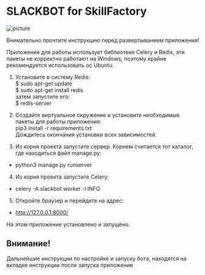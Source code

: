 # SLACKBOT for SkillFactory
![picture](https://miro.medium.com/max/4000/1*AB7mUaMbKwZjThYXVIuenQ.jpeg)

Внимательно прочтите инструкцию перед развертыванием приложения!


Приложение для работы использует библиотеки Celery и Redis, эти пакеты не корректно работают на Windows, поэтому крайне рекомендуется использовать ос Ubuntu. 

1. Установите в систему Redis:\
$ sudo apt-get update\
$ sudo apt-get install redis\
затем запустите его:\
$ redis-server

2. Создайте виртуальное окружение и установите необходимые пакеты для работы приложения:\
pip3 install -r requirements.txt\
Дождитесь окончания установки всех зависимостей.

3. Из корня проекта запустите сервер. Корнем считается тот каталог, где находиться файл manage.py:
* python3 manage.py runserver

4. Из корня проекта запустите Celery:
* celery -A slackbot worker -l INFO

5. Откройте браузер и перейдите на адрес:
* http://127.0.0.1:8000/

На этом приложение установлено и запущено. 

## Внимание! 
Дальнейшие инструкции по настройке и запуску бота, находятся на вкладке инструкции после запуска приложения